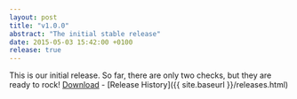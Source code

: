 ```yaml
---
layout: post
title: "v1.0.0"
abstract: "The initial stable release"
date: 2015-05-03 15:42:00 +0100
release: true
---
```


This is our initial release. So far, there are only two checks, but they are ready to rock!
[Download](https://github.com/checkstyle-addons/checkstyle-addons/releases/tag/v1.0.0) - [Release History]({{ site.baseurl }}/releases.html)
